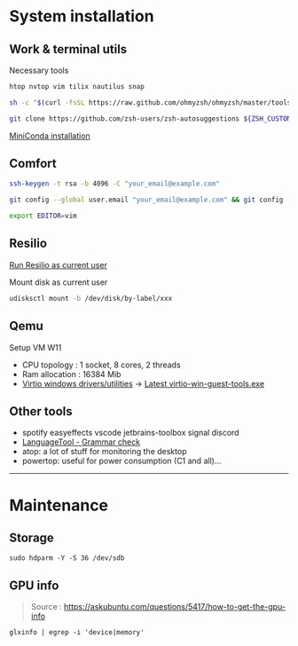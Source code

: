 # System installation

## Work & terminal utils
Necessary tools
```bash
htop nvtop vim tilix nautilus snap
```

```bash
sh -c "$(curl -fsSL https://raw.github.com/ohmyzsh/ohmyzsh/master/tools/install.sh)"

git clone https://github.com/zsh-users/zsh-autosuggestions ${ZSH_CUSTOM:-~/.oh-my-zsh/custom}/plugins/zsh-autosuggestions
```
[MiniConda installation](https://docs.conda.io/en/latest/miniconda.html#linux-installers)



## Comfort
```bash
ssh-keygen -t rsa -b 4096 -C "your_email@example.com"
```

```bash
git config --global user.email "your_email@example.com" && git config --global user.name "name.name"
```

```bash
export EDITOR=vim
```

## Resilio
[Run Resilio as current user](https://frkd.dev/posts/2021-03-01-resilio-sync-linux-user/)

Mount disk as current user
```bash
udisksctl mount -b /dev/disk/by-label/xxx
```


## Qemu
Setup VM W11
- CPU topology : 1 socket, 8 cores, 2 threads
- Ram allocation : 16384 Mib
- [Virtio windows drivers/utilities](https://github.com/virtio-win/virtio-win-pkg-scripts/blob/master/README.md) -> [Latest virtio-win-guest-tools.exe](https://fedorapeople.org/groups/virt/virtio-win/direct-downloads/latest-virtio/virtio-win-guest-tools.exe)


## Other tools
- spotify easyeffects vscode jetbrains-toolbox signal discord
- [LanguageTool - Grammar check](https://languagetool.org/)
- atop: a lot of stuff for monitoring the desktop
- powertop: useful for power consumption (C1 and all)...



---
# Maintenance 
## Storage
```
sudo hdparm -Y -S 36 /dev/sdb
```

## GPU info
> Source : https://askubuntu.com/questions/5417/how-to-get-the-gpu-info
```
glxinfo | egrep -i 'device|memory'
```
